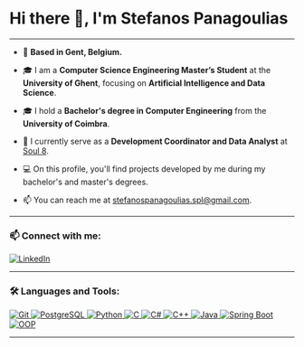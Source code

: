 # Hi there 👋, I'm Stefanos Panagoulias

---

- 📍 **Based in Gent, Belgium.**

- 🎓 I am a **Computer Science Engineering Master’s Student** at the **University of Ghent**, focusing on **Artificial Intelligence and Data Science**.

- 🎓 I hold a **Bachelor's degree in Computer Engineering** from the **University of Coimbra**.

- 💼 I currently serve as a **Development Coordinator and Data Analyst** at [Soul 8](https://www.soul8.com/?utm_medium=cpc&utm_source=google&utm_campaign=institucional&gad_source=1&gclid=Cj0KCQjwhb60BhClARIsABGGtw8Tg368TyUWgJPp1TeyruG3K0t0l0un3oaL6G7F7at90svL5C8lGqkaAurgEALw_wcB).

- 💻 On this profile, you'll find projects developed by me during my bachelor's and master's degrees.

- 📫 You can reach me at [stefanospanagoulias.spl@gmail.com](mailto:stefanospanagoulias.spl@gmail.com).

---

### 📫 Connect with me:

[![LinkedIn](https://img.shields.io/badge/-LinkedIn-blue?style=flat-square&logo=Linkedin&logoColor=white)](https://www.linkedin.com/in/stefanos-panagoulias-lucena-4306a6248)

---

### 🛠️ Languages and Tools:

<p align="left">
  <a href="https://git-scm.com/" target="_blank">
    <img src="https://img.shields.io/badge/-Git-F05032?style=flat-square&logo=git&logoColor=white" alt="Git"/>
  </a>
  <a href="https://www.postgresql.org/" target="_blank">
    <img src="https://img.shields.io/badge/-PostgreSQL-336791?style=flat-square&logo=postgresql&logoColor=white" alt="PostgreSQL"/>
  </a>
  <a href="https://www.python.org/" target="_blank">
    <img src="https://img.shields.io/badge/-Python-3776AB?style=flat-square&logo=python&logoColor=white" alt="Python"/>
  </a>
  <a href="https://www.iso.org/standard/74528.html" target="_blank">
    <img src="https://img.shields.io/badge/-C-00599C?style=flat-square&logo=c&logoColor=white" alt="C"/>
  </a>
  <a href="https://docs.microsoft.com/en-us/dotnet/csharp/" target="_blank">
    <img src="https://img.shields.io/badge/-C%23-239120?style=flat-square&logo=c-sharp&logoColor=white" alt="C#"/>
  </a>
  <a href="https://isocpp.org/" target="_blank">
    <img src="https://img.shields.io/badge/-C++-00599C?style=flat-square&logo=c%2B%2B&logoColor=white" alt="C++"/>
  </a>
  <a href="https://www.java.com/" target="_blank">
    <img src="https://img.shields.io/badge/-Java-007396?style=flat-square&logo=java&logoColor=white" alt="Java"/>
  </a>
  <a href="https://spring.io/projects/spring-boot" target="_blank">
    <img src="https://img.shields.io/badge/-Spring%20Boot-6DB33F?style=flat-square&logo=spring-boot&logoColor=white" alt="Spring Boot"/>
  </a>
  <a href="https://en.wikipedia.org/wiki/Object-oriented_programming" target="_blank">
    <img src="https://img.shields.io/badge/-OOP-1A1A1A?style=flat-square&logo=oop&logoColor=white" alt="OOP"/>
  </a>
</p>

---
